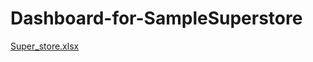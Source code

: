 # Dashboard-for-SampleSuperstore
[Super_store.xlsx](https://github.com/user-attachments/files/16164571/Super_store.xlsx)
